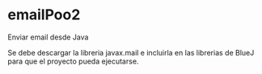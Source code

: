 # emailPoo2
Enviar email desde Java

Se debe descargar la libreria javax.mail e incluirla en las librerias de BlueJ para que el proyecto pueda ejecutarse.
